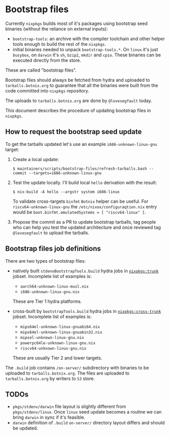 # Bootstrap files

Currently `nixpkgs` builds most of it's packages using bootstrap seed
binaries (without the reliance on external inputs):

- `bootstrap-tools`: an archive with the compiler toolchain and other
  helper tools enough to build the rest of the `nixpkgs`.
- initial binaries needed to unpack `bootstrap-tools.*`. On `linux`
  it's just `busybox`, on `darwin` it's `sh`, `bzip2`, `mkdir` and
  `cpio`. These binaries can be executed directly from the store.

These are called "bootstrap files".

Bootstrap files should always be fetched from hydra and uploaded to
`tarballs.botnix.org` to guarantee that all the binaries were built from
the code committed into `nixpkgs` repository.

The uploads to `tarballs.botnix.org` are done by `@lovesegfault` today.

This document describes the procedure of updating bootstrap files in
`nixpkgs`.

## How to request the bootstrap seed update

To get the tarballs updated let's use an example `i686-unknown-linux-gnu`
target:

1. Create a local update:

   ```
   $ maintainers/scripts/bootstrap-files/refresh-tarballs.bash --commit --targets=i686-unknown-linux-gnu
   ```

2. Test the update locally. I'll build local `hello` derivation with
   the result:

   ```
   $ nix-build -A hello --argstr system i686-linux
   ```

   To validate cross-targets `binfmt` `Botnix` helper can be useful.
   For `riscv64-unknown-linux-gnu` the `/etc/nixox/configuraqtion.nix`
   entry would be `boot.binfmt.emulatedSystems = [ "riscv64-linux" ]`.

3. Propose the commit as a PR to update bootstrap tarballs, tag people
   who can help you test the updated architecture and once reviewed tag
  `@lovesegfault` to upload the tarballs.

## Bootstrap files job definitions

There are two types of bootstrap files:

- natively built `stdenvBootstrapTools.build` hydra jobs in
  [`nixpkgs:trunk`](https://hydra.botnix.org/jobset/nixpkgs/trunk#tabs-jobs)
  jobset. Incomplete list of examples is:

  * `aarch64-unknown-linux-musl.nix`
  * `i686-unknown-linux-gnu.nix`

  These are Tier 1 hydra platforms.

- cross-built by `bootstrapTools.build` hydra jobs in
  [`nixpkgs:cross-trunk`](https://hydra.botnix.org/jobset/nixpkgs/cross-trunk#tabs-jobs)
  jobset. Incomplete list of examples is:

  * `mips64el-unknown-linux-gnuabi64.nix`
  * `mips64el-unknown-linux-gnuabin32.nix`
  * `mipsel-unknown-linux-gnu.nix`
  * `powerpc64le-unknown-linux-gnu.nix`
  * `riscv64-unknown-linux-gnu.nix`

  These are usually Tier 2 and lower targets.

The `.build` job contains `/on-server/` subdirectory with binaries to
be uploaded to `tarballs.botnix.org`.
The files are uploaded to `tarballs.botnix.org` by writers to `S3` store.

## TODOs

- `pkgs/stdenv/darwin` file layout is slightly different from
  `pkgs/stdenv/linux`. Once `linux` seed update becomes a routine we can
  bring `darwin` in sync if it's feasible.
- `darwin` definition of `.build` `on-server/` directory layout differs
  and should be updated.

